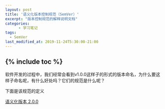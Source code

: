 ```yaml
---
layout: post
title: '语义化版本控制规范（SemVer）'
excerpt: "版本控制规范的解释说明文档"
categories:
      - 学习笔记
tags:
  - SemVer
last_modified_at: 2019-11-24T5:30:00-21:00
---
```

{% include toc %}
---
软件开发的过程中，我们经常会看到v1.0.0这样子的形式的版本命名，为什么要这样子命名呢，有什么好处吗？它们的规范是什么呢？

下面是该规范的定义


[语义化版本 2.0.0](https://semver.org/lang/zh-CN/)
